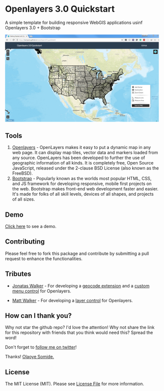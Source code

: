 # Openlayers 3.0 Quickstart

A simple template for building responsive WebGIS applications usinf Openlayers 3.0 + Bootstrap

<img width="1093" alt="screen shot 2016-07-02 at 2 12 14 pm" src="https://raw.githubusercontent.com/Kamparia/openlayers3.0_quickstart/master/img/screenshot.png">

## Tools

1. [Openlayers](http://openlayers.org/) - OpenLayers makes it easy to put a dynamic map in any web page. It can display map tiles, vector data and markers loaded from any source. OpenLayers has been developed to further the use of geographic information of all kinds. It is completely free, Open Source JavaScript, released under the 2-clause BSD License (also known as the FreeBSD).
2. [Bootstrap](http://getbootstrap.com/) - Popularly known as the worlds most popular HTML, CSS, and JS framework for developing responsive, mobile first projects on the web. Bootstrap makes front-end web development faster and easier. It's made for folks of all skill levels, devices of all shapes, and projects of all sizes.

## Demo

[Click here](https://kamparia.github.io/openlayers3.0_quickstart/) to see a demo.

## Contributing

Please feel free to fork this package and contribute by submitting a pull request to enhance the functionalities.

## Tributes

* [Jonatas Walker](https://github.com/jonataswalker) - For developing a [geocode extension](https://github.com/jonataswalker/ol3-geocoder) and a [custom menu control](https://github.com/jonataswalker/ol3-contextmenu) for Openlayers.

* [Matt Walker](https://github.com/walkermatt) - For developing a [layer control](https://github.com/walkermatt/ol3-layerswitcher) for Openlayers.

## How can I thank you?

Why not star the github repo? I'd love the attention! Why not share the link for this repository with friends that you think would need this? Spread the word!

Don't forget to [follow me on twitter](https://twitter.com/kamparia)!

Thanks!
[Olaoye Somide.](http://somideolaoye.com)

## License

The MIT License (MIT). Please see [License File](LICENSE) for more information.